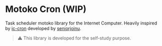 # Motoko Cron (WIP)

Task scheduler motoko library for the Internet Computer. Heavily inspired by [ic-cron](https://github.com/seniorjoinu/ic-cron) developed by [seniorjoinu](https://github.com/seniorjoinu).

> :warning: This library is developed for the self-study purpose.
